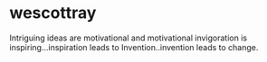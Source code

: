 # wescottray
Intriguing ideas are motivational and motivational invigoration is inspiring...inspiration leads to Invention..invention leads to change.
